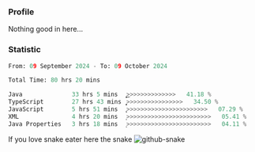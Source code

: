 ### Profile 

Nothing good in here...

### Statistic
<!--START_SECTION:waka-->

```python
From: 09 September 2024 - To: 09 October 2024

Total Time: 80 hrs 20 mins

Java              33 hrs 5 mins   ͎͎͎͎͎͎͎͎͎͎͜>>>>>>>>>>>>>>   41.18 %
TypeScript        27 hrs 43 mins  ͎͎͎͎͎͎͎͎̝>>>>>>>>>>>>>>>>   34.50 %
JavaScript        5 hrs 51 mins   ͎̞>>>>>>>>>>>>>>>>>>>>>>>   07.29 %
XML               4 hrs 20 mins   ͎>>>>>>>>>>>>>>>>>>>>>>>>   05.41 %
Java Properties   3 hrs 18 mins   ͎>>>>>>>>>>>>>>>>>>>>>>>>   04.11 %
```

<!--END_SECTION:waka-->

If you love snake eater here the snake 
<picture>
  <source media="(prefers-color-scheme: dark)" srcset="https://github.com/pradana4648/pradana4648/blob/c0566a83ca6ea5f2e46bab00e717c4c82b4b5c4c/github-contribution-grid-snake-dark.svg" />
  <source media="(prefers-color-scheme: light)" srcset="https://github.com/pradana4648/pradana4648/blob/c0566a83ca6ea5f2e46bab00e717c4c82b4b5c4c/github-contribution-grid-snake.svg" />
  <img alt="github-snake" src="https://github.com/pradana4648/pradana4648/blob/c0566a83ca6ea5f2e46bab00e717c4c82b4b5c4c/github-contribution-grid-snake.svg" />
</picture>
